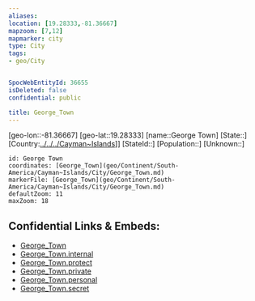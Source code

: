```yaml
---
aliases: 
location: [19.28333,-81.36667]
mapzoom: [7,12] 
mapmarker: city 
type: City
tags:
- geo/City


SpocWebEntityId: 36655
isDeleted: false
confidential: public

title: George_Town
---
```

[geo-lon::-81.36667]
[geo-lat::19.28333]
[name::George Town]
[State::]
[Country:[../../../Cayman~Islands](../../../Cayman~Islands)]]
[StateId::]
[Population::]
[Unknown::]


```leaflet
id: George Town
coordinates: [George_Town](geo/Continent/South-America/Cayman~Islands/City/George_Town.md)
markerFile: [George_Town](geo/Continent/South-America/Cayman~Islands/City/George_Town.md)
defaultZoom: 11 
maxZoom: 18
```


## Confidential Links & Embeds: 
- [George_Town](../../../../../../_public/geo/Continent/South-America/Cayman~Islands/City/George_Town.md) 
- [George_Town.internal](../../../../../../_internal/geo/Continent/South-America/Cayman~Islands/City/George_Town.internal.md) 
- [George_Town.protect](../../../../../../_protect/geo/Continent/South-America/Cayman~Islands/City/George_Town.protect.md) 
- [George_Town.private](../../../../../../_private/geo/Continent/South-America/Cayman~Islands/City/George_Town.private.md) 
- [George_Town.personal](../../../../../../_personal/geo/Continent/South-America/Cayman~Islands/City/George_Town.personal.md) 
- [George_Town.secret](../../../../../../_secret/geo/Continent/South-America/Cayman~Islands/City/George_Town.secret.md) 
